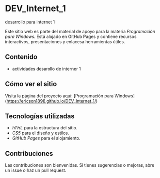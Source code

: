 # DEV_Internet_1
desarrollo para internet 1

Este sitio web es parte del material de apoyo para la materia *Programación para Windows*. Está alojado en GitHub Pages y contiene recursos interactivos, presentaciones y enlacesa herramientas útiles.

## Contenido
- actividades desarollo de interner 1 

## Cómo ver el sitio
Visita la página del proyecto aquí: [Programación para Windows] (https://ericson1898.github.io/DEV_Internet_1/)

## Tecnologías utilizadas
- *hTHL* para la estructura del sitio.
- *CS5* para el diseño y estilos.
- *GitHub Pages* para el alojamiento.

## Contribuciones
Las contribuciones son bienvenidas. Si tienes sugerencias o mejoras, abre un issue o haz un pull request.
